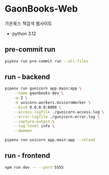 # GaonBooks-Web

가온북스 책검색 웹사이트

- python 3.12

## pre-commit run

```bash
pipenv run pre-commit run --all-files
```

## run - backend

```bash
pipenv run gunicorn app.main:app \
    --name gaonbooks-dev \
    -w 2 \
    -k uvicorn.workers.UvicornWorker \
    --bind 0.0.0.0:8000 \
    --access-logfile ./gunicorn-access.log \
    --error-logfile ./gunicorn-error.log \
    --capture-output \
    --log-level info \
    --daemon
```

```bash
pipenv run uvicorn app.main:app --reload
```

## run - frontend

```bash
npm run dev -- --port 5555
```
